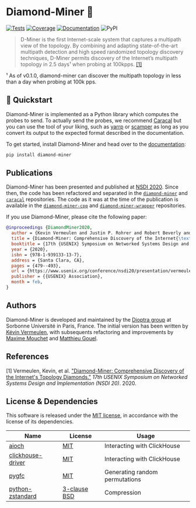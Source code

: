 # Diamond-Miner 💎

[![Tests](https://img.shields.io/github/workflow/status/dioptra-io/diamond-miner/Tests?logo=github)](https://github.com/dioptra-io/diamond-miner/actions/workflows/tests.yml)
[![Coverage](https://img.shields.io/codecov/c/github/dioptra-io/diamond-miner?logo=codecov&logoColor=white&token=RKZSQ2CL4J)](https://app.codecov.io/gh/dioptra-io/diamond-miner)
[![Documentation](https://img.shields.io/badge/documentation-online-blue.svg?logo=read-the-docs&logoColor=white)](https://dioptra-io.github.io/diamond-miner/)
![PyPI](https://img.shields.io/pypi/v/diamond-miner?logo=pypi&logoColor=white)

> D-Miner is the first Internet-scale system that captures a multipath view of the topology.
> By combining and adapting state-of-the-art multipath detection and high speed randomized topology discovery techniques,
> D-Miner permits discovery of the Internet’s multipath topology in 2.5 days¹ when probing at 100kpps. [[1]](#references)

¹ As of v0.1.0, diamond-miner can discover the multipath topology in less than a day when probing at 100k pps.

## 🚀 Quickstart

Diamond-Miner is implemented as a Python library which computes the probes to send.
To actually send the probes, we recommend [Caracal](https://github.com/dioptra-io/caracal) but you can use the tool of your liking, such as [yarrp](https://github.com/cmand/yarrp) or [scamper](https://www.caida.org/catalog/software/scamper/) as long as you convert its output to the expected format described in the documentation.

To get started, install Diamond-Miner and head over to the [documentation](https://dioptra-io.github.io/diamond-miner/):
```bash
pip install diamond-miner
```

## Publications

Diamond-Miner has been presented and published at [NSDI 2020](https://www.usenix.org/conference/nsdi20/presentation/vermeulen).
Since then, the code has been refactored and separated in the [`diamond-miner`](https://github.com/dioptra-io/diamond-miner) and [`caracal`](https://github.com/dioptra-io/caracal) repositories.
The code as it was at the time of the publication is available in the [`diamond-miner-cpp`](https://github.com/dioptra-io/diamond-miner-cpp) and [`diamond-miner-wrapper`](https://github.com/dioptra-io/diamond-miner-wrapper) repositories.

If you use Diamond-Miner, please cite the following paper:
```bibtex
@inproceedings {DiamondMiner2020,
  author = {Kevin Vermeulen and Justin P. Rohrer and Robert Beverly and Olivier Fourmaux and Timur Friedman},
  title = {Diamond-Miner: Comprehensive Discovery of the Internet{\textquoteright}s Topology Diamonds },
  booktitle = {17th {USENIX} Symposium on Networked Systems Design and Implementation ({NSDI} 20)},
  year = {2020},
  isbn = {978-1-939133-13-7},
  address = {Santa Clara, CA},
  pages = {479--493},
  url = {https://www.usenix.org/conference/nsdi20/presentation/vermeulen},
  publisher = {{USENIX} Association},
  month = feb,
}
```

## Authors

Diamond-Miner is developed and maintained by the [Dioptra group](https://dioptra.io) at Sorbonne Université in Paris, France.
The initial version has been written by [Kévin Vermeulen](https://github.com/kvermeul), with subsequents refactoring and improvements by [Maxime Mouchet](https://github.com/maxmouchet) and [Matthieu Gouel](https://github.com/matthieugouel).

## References

[1] Vermeulen, Kevin, et al. ["Diamond-Miner: Comprehensive Discovery of the Internet's Topology Diamonds."](https://www.usenix.org/system/files/nsdi20-paper-vermeulen.pdf) _17th USENIX Symposium on Networked Systems Design and Implementation (NSDI 20)_. 2020.

## License & Dependencies

This software is released under the [MIT license](/LICENSE), in accordance with the license of its dependencies.

Name                                             | License                                    | Usage
-------------------------------------------------|--------------------------------------------|------
[aioch](https://github.com/mymarilyn/aioch)      | [MIT](https://opensource.org/licenses/MIT) | Interacting with ClickHouse
[clickhouse-driver](https://github.com/mymarilyn/clickhouse-driver)      | [MIT](https://opensource.org/licenses/MIT) | Interacting with ClickHouse
[pygfc](https://github.com/maxmouchet/gfc)       | [MIT](https://opensource.org/licenses/MIT) | Generating random permutations
[python-zstandard](https://github.com/indygreg/python-zstandard) | [3-clause BSD](https://opensource.org/licenses/BSD-3-Clause) | Compression
